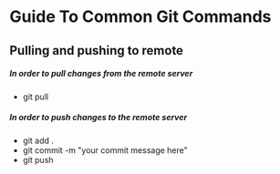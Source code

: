 # Guide To Common Git Commands

## Pulling and pushing to remote
##### In order to pull changes from the remote server
- git pull

##### In order to push changes to the remote server
- git add .
- git commit -m "your commit message here"
- git push